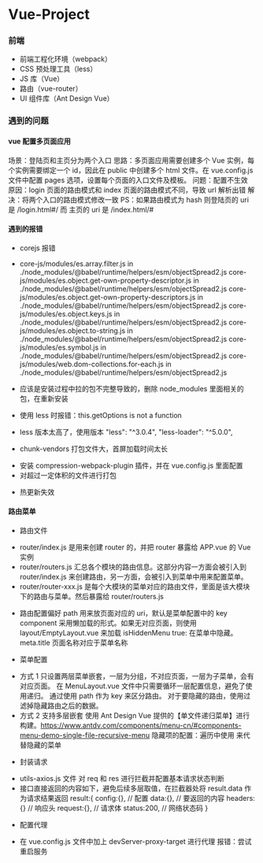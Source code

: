 <!--
 * @Author: your name
 * @Date: 2022-01-17 14:09:51
 * @LastEditTime: 2022-01-25 11:45:55
 * @LastEditors: Please set LastEditors
 * @Description: 打开koroFileHeader查看配置 进行设置: https://github.com/OBKoro1/koro1FileHeader/wiki/%E9%85%8D%E7%BD%AE
 * @FilePath: \Vue-Project\README.md
-->

# Vue-Project

### 前端

- 前端工程化环境（webpack）
- CSS 预处理工具（less）
- JS 库（Vue）
- 路由（vue-router）
- UI 组件库（Ant Design Vue）

### 遇到的问题

#### vue 配置多页面应用

场景：登陆页和主页分为两个入口
思路：多页面应用需要创建多个 Vue 实例，每个实例需要绑定一个 id，因此在 public 中创建多个 html 文件。在 vue.config.js 文件中配置 pages 选项，设置每个页面的入口文件及模板。
问题：配置不生效
原因：login 页面的路由模式和 index 页面的路由模式不同，导致 url 解析出错
解决：将两个入口的路由模式修改一致
PS：如果路由模式为 hash 则登陆页的 uri 是 /login.html#/ 而 主页的 uri 是 /index.html/#

#### 遇到的报错

- corejs 报错

* core-js/modules/es.array.filter.js in ./node_modules/@babel/runtime/helpers/esm/objectSpread2.js core-js/modules/es.object.get-own-property-descriptor.js in ./node_modules/@babel/runtime/helpers/esm/objectSpread2.js core-js/modules/es.object.get-own-property-descriptors.js in ./node_modules/@babel/runtime/helpers/esm/objectSpread2.js core-js/modules/es.object.keys.js in ./node_modules/@babel/runtime/helpers/esm/objectSpread2.js core-js/modules/es.object.to-string.js in ./node_modules/@babel/runtime/helpers/esm/objectSpread2.js core-js/modules/es.symbol.js in ./node_modules/@babel/runtime/helpers/esm/objectSpread2.js core-js/modules/web.dom-collections.for-each.js in ./node_modules/@babel/runtime/helpers/esm/objectSpread2.js

* 应该是安装过程中拉的包不完整导致的，删除 node_modules 里面相关的包，在重新安装

- 使用 less 时报错：this.getOptions is not a function

* less 版本太高了，使用版本 "less": "^3.0.4", "less-loader": "^5.0.0",

- chunk-vendors 打包文件大，首屏加载时间太长

* 安装 compression-webpack-plugin 插件，并在 vue.config.js 里面配置
* 对超过一定体积的文件进行打包

- 热更新失效

#### 路由菜单

- 路由文件

* router/index.js 是用来创建 router 的，并把 router 暴露给 APP.vue 的 Vue 实例
* router/routers.js 汇总各个模块的路由信息。这部分内容一方面会被引入到 router/index.js 来创建路由，另一方面，会被引入到菜单中用来配置菜单。
* router/router-xxx.js 是每个大模块的菜单对应的路由文件，里面是该大模块下的路由与菜单。然后暴露给 router/routers.js

- 路由配置偏好
  path 用来放页面对应的 uri，默认是菜单配置中的 key
  component 采用懒加载的形式。如果无对应页面，则使用 layout/EmptyLayout.vue 来加载 <router-view>
  isHiddenMenu true: 在菜单中隐藏。
  meta.title 页面名称对应于菜单名称

- 菜单配置

* 方式 1
  只设置两层菜单嵌套，一层为分组，不对应页面，一层为子菜单，会有对应页面。
  在 MenuLayout.vue 文件中只需要循环一层配置信息，避免了使用递归。
  通过使用 path 作为 key 来区分路由。
  对于要隐藏的路由，使用过滤掉隐藏路由之后的数据。
* 方式 2
  支持多层嵌套
  使用 Ant Design Vue 提供的【单文件递归菜单】进行构建。https://www.antdv.com/components/menu-cn/#components-menu-demo-single-file-recursive-menu
  隐藏项的配置：遍历中使用 <template v-if="item.isHiddenMenu"></template> 来代替隐藏的菜单

- 封装请求

* utils-axios.js 文件
  对 req 和 res 进行拦截并配置基本请求状态判断
* 接口直接返回的内容如下，避免后续多层取值，在拦截器处将 result.data 作为请求结果返回
  result:{
  config:{}, // 配置
  data:{}, // 要返回的内容
  headers:{} // 响应头
  request:{}, // 请求体
  status:200, // 网络状态码
  }

- 配置代理

* 在 vue.config.js 文件中加上 devServer-proxy-target 进行代理
  报错：尝试重启服务
